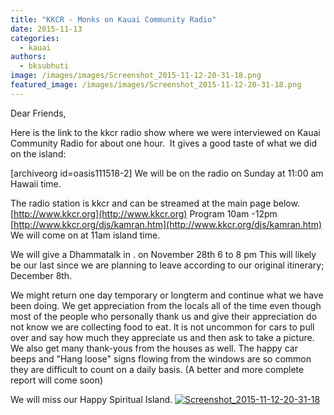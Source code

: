 ```yaml
---
title: "KKCR - Monks on Kauai Community Radio"
date: 2015-11-13
categories: 
  - kauai
authors: 
  - bksubhuti
image: /images/images/Screenshot_2015-11-12-20-31-18.png
featured_image: /images/images/Screenshot_2015-11-12-20-31-18.png
---
```


Dear Friends,

Here is the link to the kkcr radio show where we were interviewed on Kauai Community Radio for about one hour.  It gives a good taste of what we did on the island:

\[archiveorg id=oasis111518-2\] We will be on the radio on Sunday at 11:00 am Hawaii time.

The radio station is kkcr and can be streamed at the main page below. [http://www.kkcr.org](http://www.kkcr.org) Program 10am -12pm [http://www.kkcr.org/djs/kamran.htm](http://www.kkcr.org/djs/kamran.htm) We will come on at 11am island time.

We will give a Dhammatalk in . on November 28th 6 to 8 pm This will likely be our last since we are planning to leave according to our original itinerary; December 8th.

We might return one day temporary or longterm and continue what we have been doing. We get appreciation from the locals all of the time even though most of the people who personally thank us and give their appreciation do not know we are collecting food to eat. It is not uncommon for cars to pull over and say how much they appreciate us and then ask to take a picture. We also get many thank-yous from the houses as well. The happy car beeps and "Hang loose" signs flowing from the windows are so common they are difficult to count on a daily basis. (A better and more complete report will come soon)

We will miss our Happy Spiritual Island. [![Screenshot_2015-11-12-20-31-18](/images/Screenshot_2015-11-12-20-31-18.png)](/images/2015/11/Screenshot_2015-11-12-20-31-18.png)
